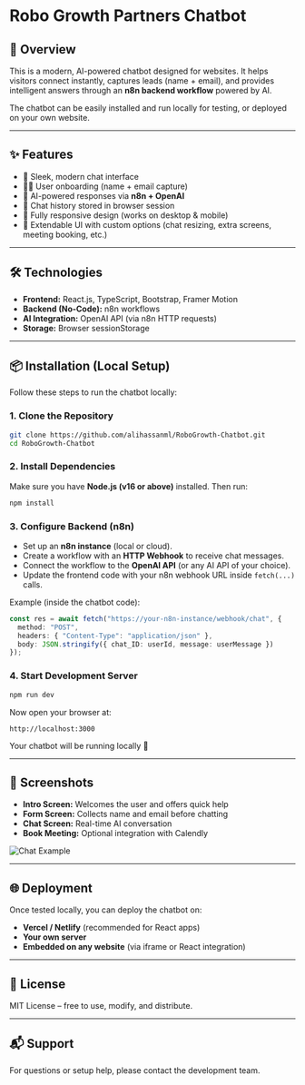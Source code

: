 # Robo Growth Partners Chatbot

<!-- ![Chatbot Banner](./image.png) -->

## 🚀 Overview

This is a modern, AI-powered chatbot designed for websites.
It helps visitors connect instantly, captures leads (name + email), and provides intelligent answers through an **n8n backend workflow** powered by AI.

The chatbot can be easily installed and run locally for testing, or deployed on your own website.

---

## ✨ Features

* 💬 Sleek, modern chat interface
* 🧑‍💻 User onboarding (name + email capture)
* 🤖 AI-powered responses via **n8n + OpenAI**
* 💾 Chat history stored in browser session
* 📱 Fully responsive design (works on desktop & mobile)
* 🔧 Extendable UI with custom options (chat resizing, extra screens, meeting booking, etc.)

---

## 🛠️ Technologies

* **Frontend:** React.js, TypeScript, Bootstrap, Framer Motion
* **Backend (No-Code):** n8n workflows
* **AI Integration:** OpenAI API (via n8n HTTP requests)
* **Storage:** Browser sessionStorage

---

## 📦 Installation (Local Setup)

Follow these steps to run the chatbot locally:

### 1. Clone the Repository

```bash
git clone https://github.com/alihassanml/RoboGrowth-Chatbot.git
cd RoboGrowth-Chatbot
```

### 2. Install Dependencies

Make sure you have **Node.js (v16 or above)** installed.
Then run:

```bash
npm install
```

### 3. Configure Backend (n8n)

* Set up an **n8n instance** (local or cloud).
* Create a workflow with an **HTTP Webhook** to receive chat messages.
* Connect the workflow to the **OpenAI API** (or any AI API of your choice).
* Update the frontend code with your n8n webhook URL inside `fetch(...)` calls.

Example (inside the chatbot code):

```ts
const res = await fetch("https://your-n8n-instance/webhook/chat", {
  method: "POST",
  headers: { "Content-Type": "application/json" },
  body: JSON.stringify({ chat_ID: userId, message: userMessage })
});
```

### 4. Start Development Server

```bash
npm run dev
```

Now open your browser at:

```
http://localhost:3000
```

Your chatbot will be running locally 🎉

---

## 📸 Screenshots

* **Intro Screen:** Welcomes the user and offers quick help
* **Form Screen:** Collects name and email before chatting
* **Chat Screen:** Real-time AI conversation
* **Book Meeting:** Optional integration with Calendly

![Chat Example](https://chat.robogrowthpartners.online/)

---

## 🌐 Deployment

Once tested locally, you can deploy the chatbot on:

* **Vercel / Netlify** (recommended for React apps)
* **Your own server**
* **Embedded on any website** (via iframe or React integration)

---

## 📝 License

MIT License – free to use, modify, and distribute.

---

## 📬 Support

For questions or setup help, please contact the development team.

